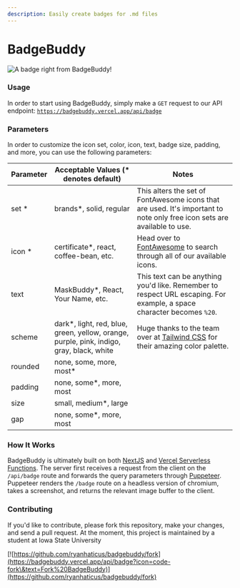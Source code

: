 ```yaml
---
description: Easily create badges for .md files
---
```


# BadgeBuddy

![A badge right from BadgeBuddy!](https://badgebuddy.vercel.app/api/badge)

### Usage

In order to start using BadgeBuddy, simply make a `GET` request to our API endpoint: [`https://badgebuddy.vercel.app/api/badge`](https://badgebuddy.vercel.app/api/badge)&#x20;

### Parameters

In order to customize the icon set, color, icon, text, badge size, padding, and more, you can use the following parameters:

| Parameter | Acceptable Values               (\* denotes default)                                      | Notes                                                                                                                    |
| --------- | ----------------------------------------------------------------------------------------- | ------------------------------------------------------------------------------------------------------------------------ |
| set \*    | brands\*, solid, regular                                                                  | This alters the set of FontAwesome icons that are used. It's important to note only free icon sets are available to use. |
| icon \*   | certificate\*, react, coffee-bean, etc.                                                   | Head over to [FontAwesome](https://fontawesome.com/search) to search through all of our available icons.                 |
| text      | MaskBuddy\*, React, Your Name, etc.                                                       | This text can be anything you'd like. Remember to respect URL escaping. For example, a space character becomes `%20`.    |
| scheme    | dark\*, light, red, blue, green, yellow, orange, purple, pink, indigo, gray, black, white | Huge thanks to the team over at [Tailwind CSS](https://www.tailwindcss.com/) for their amazing color palette.            |
| rounded   | none, some, more, most\*                                                                  |                                                                                                                          |
| padding   | none, some\*, more, most                                                                  |                                                                                                                          |
| size      | small, medium\*, large                                                                    |                                                                                                                          |
| gap       | none, some\*, more, most                                                                  |                                                                                                                          |

### How It Works

BadgeBuddy is ultimately built on both [NextJS](https://nextjs.org/) and [Vercel Serverless Functions](https://vercel.com/docs/concepts/functions/serverless-functions). The server first receives a request from the client on the `/api/badge` route and forwards the query parameters through [Puppeteer](https://developer.chrome.com/docs/puppeteer/). Puppeteer renders the `/badge` route on a headless version of chromium, takes a screenshot, and returns the relevant image buffer to the client.

### Contributing

If you'd like to contribute, please fork this repository, make your changes, and send a pull request. At the moment, this project is maintained by a student at Iowa State University

[![https://github.com/ryanhaticus/badgebuddy/fork](https://badgebuddy.vercel.app/api/badge?icon=code-fork\&text=Fork%20BadgeBuddy)](https://github.com/ryanhaticus/badgebuddy/fork)

